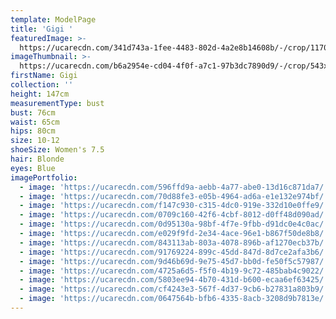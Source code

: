 ```yaml
---
template: ModelPage
title: 'Gigi '
featuredImage: >-
  https://ucarecdn.com/341d743a-1fee-4483-802d-4a2e8b14608b/-/crop/1170x632/0,205/-/preview/
imageThumbnail: >-
  https://ucarecdn.com/b6a2954e-cd04-4f0f-a7c1-97b3dc7890d9/-/crop/543x753/265,0/-/preview/
firstName: Gigi
collection: ''
height: 147cm
measurementType: bust
bust: 76cm
waist: 65cm
hips: 80cm
size: 10-12
shoeSize: Women's 7.5
hair: Blonde
eyes: Blue
imagePortfolio:
  - image: 'https://ucarecdn.com/596ffd9a-aebb-4a77-abe0-13d16c871da7/'
  - image: 'https://ucarecdn.com/70d88fe3-e05b-4964-ad6a-e1e132e974bf/'
  - image: 'https://ucarecdn.com/f147c930-c315-4dc0-919e-332d10e0ffe9/'
  - image: 'https://ucarecdn.com/0709c160-42f6-4cbf-8012-d0ff48d090ad/'
  - image: 'https://ucarecdn.com/0d95130a-98bf-4f7e-9fbb-d91dc0e4c0ac/'
  - image: 'https://ucarecdn.com/e029f9fd-2e34-4ace-96e1-b867f50de8b8/'
  - image: 'https://ucarecdn.com/843113ab-803a-4078-896b-af1270ecb37b/'
  - image: 'https://ucarecdn.com/91769224-899c-45dd-847d-8d7ce2afa3b6/'
  - image: 'https://ucarecdn.com/9d46b69d-9e75-45d7-bb0d-fe50f5c57987/'
  - image: 'https://ucarecdn.com/4725a6d5-f5f0-4b19-9c72-485bab4c9022/'
  - image: 'https://ucarecdn.com/5803ee94-4b70-431d-b600-ecaa6ef63425/'
  - image: 'https://ucarecdn.com/cf4243e3-567f-4d37-9cb6-b27831a803b9/'
  - image: 'https://ucarecdn.com/0647564b-bfb6-4335-8acb-3208d9b7813e/'
---
```


